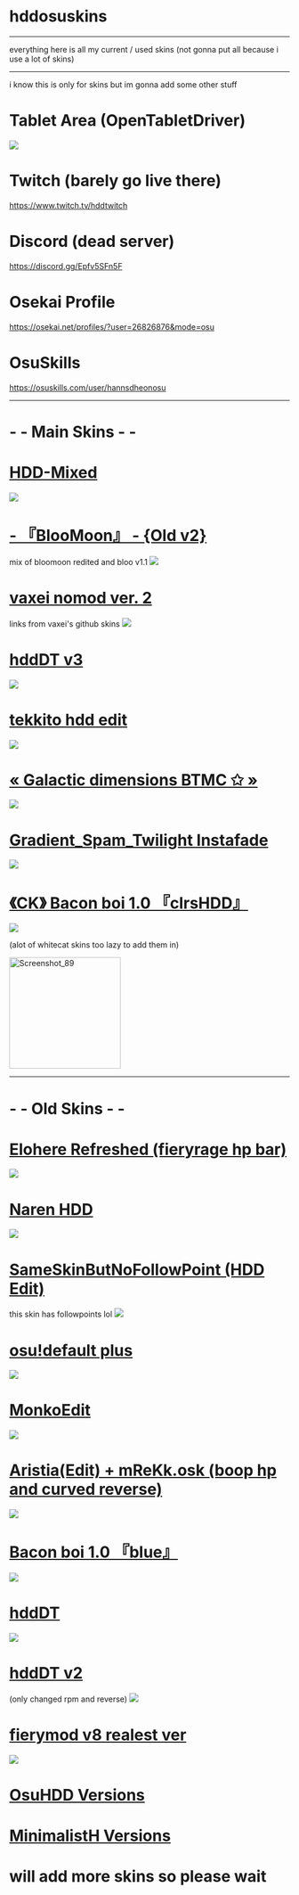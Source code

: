 # hddosuskins

___

everything here is all my current / used skins (not gonna put all because i use a lot of skins)

___

i know this is only for skins but im gonna add some other stuff 

# Tablet Area (OpenTabletDriver)
![](https://user-images.githubusercontent.com/102718462/166173053-04df0c04-5d0c-42b5-8170-cc8f114de264.png)

# Twitch (barely go live there)
https://www.twitch.tv/hddtwitch

# Discord (dead server)
https://discord.gg/Epfv5SFn5F

# Osekai Profile
https://osekai.net/profiles/?user=26826876&mode=osu

# OsuSkills
https://osuskills.com/user/hannsdheonosu

___

# - - Main Skins - -

# [HDD-Mixed](https://www.mediafire.com/file/2fy0e1atodrm0i0/HDD-Mixed.osk/file)
![](https://user-images.githubusercontent.com/102718462/160995659-00239d7a-0c23-44c5-af03-d2a37e7978bf.jpeg)

# [- 『BlooMoon』 - {Old v2}](https://www.mediafire.com/file/5h04kemfemcy5dh/-+『BlooMoon』+-+{Old+v2}.osk/file)
mix of bloomoon redited and bloo v1.1
![](https://user-images.githubusercontent.com/102718462/170155594-7c8d9148-e711-4937-91e8-8735afd440c3.jpg)

# [vaxei nomod ver. 2](https://joofixd.s-ul.eu/RNQ0X5dB)
links from vaxei's github skins
![](https://camo.githubusercontent.com/f6ccd2d69ca62d1736dd15dd3159227c8504e2fbbd6dbd40f23c34ee26b961fe/68747470733a2f2f6f73752e7070792e73682f73732f31343132333538342f66396536)

# [hddDT v3](https://www.mediafire.com/file/xbkykneu921iob8/hddDT+v3.osk/file)
![](https://user-images.githubusercontent.com/102718462/167340736-354a43f0-3cc3-4d8b-a58e-f30faa64430e.jpg)

# [tekkito hdd edit](https://www.mediafire.com/file/3rvxa62uaq4k15b/tekkito+hdd+edit.osk/file)
![](https://user-images.githubusercontent.com/102718462/170156445-4047e6fc-34f4-4095-8f28-361af83895ef.jpg)


# [« Galactic dimensions BTMC ✩ »](https://www.mediafire.com/file/vzn2qwpnad6tn2m/«+Galactic+dimensions+BTMC+✩+».osk/file)
![](https://user-images.githubusercontent.com/102718462/167341004-8c705158-0132-4084-bd15-7c5c505f1927.jpg)

# [Gradient_Spam_Twilight Instafade](https://drive.google.com/file/d/1acvQNI8OEF9iTAefIKlgS8DniBLwXhjF/view)
![](https://user-images.githubusercontent.com/102718462/168990157-9cc6a931-adde-4c19-8982-38d27a72bdaa.jpg)


# [《CK》 Bacon boi 1.0 『clrsHDD』](https://www.mediafire.com/file/1gqa4d6lkeeh9nt/-_%25E3%2580%258ACK%25E3%2580%258B_Bacon_boi_1.0_%25E3%2580%258EclrsHDD%25E3%2580%258F.osk/file)
![](https://user-images.githubusercontent.com/102718462/163773316-b02f7584-f07c-47e1-a416-fec34bc47801.jpg)




(alot of whitecat skins too lazy to add them in)

<img width="200" alt="Screenshot_89" src="https://user-images.githubusercontent.com/102718462/163701043-87c2676a-3bb2-4afc-be45-c9f2166e792b.png">

___
# - - Old Skins - -

# [Elohere Refreshed (fieryrage hp bar)](https://www.mediafire.com/file/4bciujy877j6uh5/EloHere_Refreshed_%2528fieryrage_hp_bar%2529.osk/file)
![](https://user-images.githubusercontent.com/102718462/160995781-67acc5c3-b992-4b1f-a25d-b601132d4978.jpeg)

# [Naren HDD](https://www.mediafire.com/file/6wiaom9lww8xt88/Naren_HDD.osk/file)
![](https://user-images.githubusercontent.com/102718462/160996156-931ea243-747e-408b-bdef-01318e6c5316.jpg)


# [SameSkinButNoFollowPoint (HDD Edit)](https://www.mediafire.com/file/1fptc6abbhse6wa/SameSkinButNoFollowpoint_%2528HDD_Edit%2529.osk/file)
this skin has followpoints lol
![](https://user-images.githubusercontent.com/102718462/161004986-ff088a56-ed6e-496c-90b5-accb872453ba.jpg)


# [osu!default plus](https://drive.google.com/file/d/1VGoNKywfDEK-xgQ_wgl4d0aLNU38GgUU/view)
![](https://user-images.githubusercontent.com/102718462/161004480-616791d1-b34d-44f5-b103-938a31006041.jpg)


# [MonkoEdit](https://www.mediafire.com/file/xthnviquoptb313/MonkoEdit.osk/file)
![](https://user-images.githubusercontent.com/102718462/161209581-74fc7248-98f4-4f59-a934-416c13d24702.jpg)


# [Aristia(Edit) + mReKk.osk (boop hp and curved reverse)](https://drive.google.com/file/d/1dVIq3CLLxVQkpvglgFAC2xl24-XzLm6R/view)
![](https://user-images.githubusercontent.com/102718462/161209251-9c07bfb7-e1ce-4dbf-8986-c3ad01b24772.jpg)


# [Bacon boi 1.0 『blue』](https://www.mediafire.com/file/4hwyxuav1j1imen/-_%25E3%2580%258ACK%25E3%2580%258B_Bacon_boi_1.0_%25E3%2580%258Eblue%25E3%2580%258F.osk/file)
![](https://user-images.githubusercontent.com/102718462/161210051-c2e3cd08-89ce-4265-95e1-f7bc8cf7099d.jpg)

# [hddDT](https://www.mediafire.com/file/mvoep1yr2xd1tr4/hddDT.osk/file)
![](https://user-images.githubusercontent.com/102718462/163700990-2c89d533-e3b3-4c19-bfd0-81c083369580.jpg)

# [hddDT v2](https://www.mediafire.com/file/wqs40d3o65js0se/hddDT_v2.osk/file)
(only changed rpm and reverse)
![](https://user-images.githubusercontent.com/102718462/163710009-4ea19bad-dd4d-4b3a-aba5-e645842844df.jpg)


# [fierymod v8 realest ver](https://www.mediafire.com/file/4ryl6qqet0xs9nc/fierymod_v8_realest_ver.osk/file)
![](https://user-images.githubusercontent.com/102718462/163701139-0a8a676c-147c-42e2-aa2d-b79678af7906.jpg)


# [OsuHDD Versions](https://www.mediafire.com/folder/izkhrdx6nf2eq/OsuHDD+Versions)



# [MinimalistH Versions](https://www.mediafire.com/folder/elavyhw4nq5ht/MinimalistH+Versions+(way+worse+than+osuhdd))

# will add more skins so please wait

